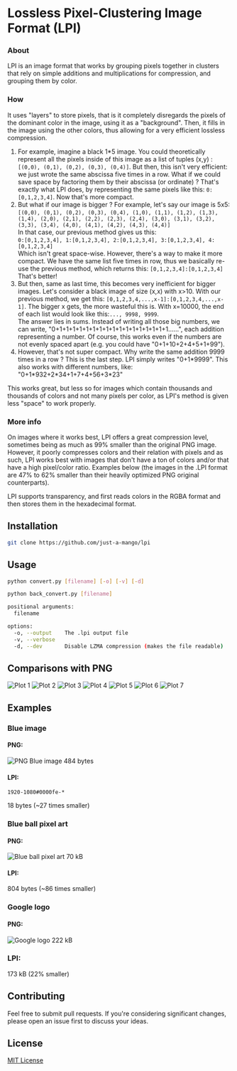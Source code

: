 # Lossless Pixel-Clustering Image Format (LPI)
### About
LPI is an image format that works by grouping pixels together in clusters that rely on simple additions and multiplications for compression, and grouping them by color.

### How
It uses "layers" to store pixels, that is it completely disregards the pixels of the dominant color in the image, using it as a "background". Then, it fills in the image using the other colors, thus allowing for a very efficient lossless compression. 

1. For example, imagine a black 1*5 image. You could theoretically represent all the pixels inside of this image as a list of tuples (x,y) : `[(0,0), (0,1), (0,2), (0,3), (0,4)]`. But then, this isn't very efficient: we just wrote the same abscissa five times in a row. What if we could save space by factoring them by their abscissa (or ordinate) ? That's exactly what LPI does, by representing the same pixels like this: `0:[0,1,2,3,4]`. Now that's more compact. 
2. But what if our image is bigger ? For example, let's say our image is 5x5:\
`
[(0,0), (0,1), (0,2), (0,3), (0,4),
(1,0), (1,1), (1,2), (1,3), (1,4),
(2,0), (2,1), (2,2), (2,3), (2,4),
(3,0), (3,1), (3,2), (3,3), (3,4),
(4,0), (4,1), (4,2), (4,3), (4,4)]
`\
In that case, our previous method gives us this:\
`0:[0,1,2,3,4], 1:[0,1,2,3,4], 2:[0,1,2,3,4], 3:[0,1,2,3,4], 4:[0,1,2,3,4]`\
Which isn't great space-wise. However, there's a way to make it more compact. We have the same list five times in row, thus we basically re-use the previous method, which returns this:
`[0,1,2,3,4]:[0,1,2,3,4]`\
That's better!
3. But then, same as last time, this becomes very inefficient for bigger images. Let's consider a black image of size (x,x) with x>10. With our previous method, we get this:
`[0,1,2,3,4,...,x-1]:[0,1,2,3,4,...,x-1]`. The bigger x gets, the more wasteful this is. With x=10000, the end of each list would look like this:`..., 9998, 9999`.\
The answer lies in sums. Instead of writing all those big numbers, we can write, "0+1+1+1+1+1+1+1+1+1+1+1+1+1+1+1+1+1......", each addition representing a number. Of course, this works even if the numbers are not evenly spaced apart (e.g. you could have "0+1+10+2+4+5+1+99").
4. However, that's not super compact. Why write the same addition 9999 times in a row ? This is the last step. LPI simply writes "0+1\*9999". This also works with different numbers, like: "0+1\*932+2\*34+1+7+4+56+3\*23"

This works great, but less so for images which contain thousands and thousands of colors and not many pixels per color, as LPI's method is given less "space" to work properly.

### More info
On images where it works best, LPI offers a great compression level, sometimes being as much as 99% smaller than the original PNG image. However, it poorly compresses colors and their relation with pixels and as such, LPI works best with images that don't have a ton of colors and/or that have a high pixel/color ratio. Examples below (the images in the .LPI format are 47% to 62% smaller than their heavily optimized PNG original counterparts).

LPI supports transparency, and first reads colors in the RGBA format and then stores them in the hexadecimal format.

## Installation

```bash
git clone https://github.com/just-a-mango/lpi
```

## Usage

```sh
python convert.py [filename] [-o] [-v] [-d]

python back_convert.py [filename]

positional arguments:
  filename

options:
  -o, --output    The .lpi output file
  -v, --verbose
  -d, --dev       Disable LZMA compression (makes the file readable)
```

## Comparisons with PNG
![Plot 1](plots/fig1.png)
![Plot 2](plots/fig2.png)
![Plot 3](plots/fig3.png)
![Plot 4](plots/fig4.png)
![Plot 5](plots/fig5.png)
![Plot 6](plots/fig6.png)
![Plot 7](plots/fig7.png)

## Examples
### Blue image
#### PNG:
![PNG Blue image](test-images/blue.png)
484 bytes
#### LPI:
```
1920-1080#0000fe-*
```
18 bytes (~27 times smaller)

### Blue ball pixel art
#### PNG:
![Blue ball pixel art](test-images/blue_ball_pixel_art.png)
70 kB
#### LPI:
804 bytes (~86 times smaller)

### Google logo
#### PNG:
![Google logo](test-images/google_logo.png)
222 kB
### LPI:
173 kB (22% smaller)


## Contributing

Feel free to submit pull requests. If you're considering significant changes, please open an issue first to discuss your ideas.

## License

[MIT License](LICENSE)
